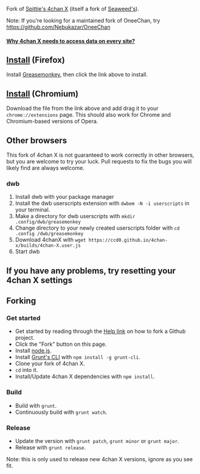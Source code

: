 Fork of [Spittie's 4chan X](https://github.com/Spittie/4chan-x) (itself a fork of [Seaweed's](https://github.com/seaweedchan/4chan-x)).

Note: If you're looking for a maintained fork of OneeChan, try
https://github.com/Nebukazar/OneeChan

#### [Why 4chan X needs to access data on every site?](https://github.com/ccd0/4chan-x/wiki/Why-4chan-X-needs-to-access-data-from-every-website%3F)

## [Install](https://ccd0.github.io/4chan-x/builds/4chan-X.user.js) (Firefox)
Install [Greasemonkey](https://addons.mozilla.org/en-US/firefox/addon/greasemonkey/), then click the link above to install.
## [Install](https://ccd0.github.io/4chan-x/builds/crx.crx) (Chromium)
Download the file from the link above and add drag it to your `chrome://extensions` page.
This should also work for Chrome and Chromium-based versions of Opera.
## Other browsers
This fork of 4chan X is not guaranteed to work correctly in other browsers, but you are welcome to try your luck. Pull requests to fix the bugs you will likely find are always welcome.
### dwb
1. Install dwb with your package manager
2. Install the dwb userscripts extension with `dwbem -N -i userscripts` in your terminal.
3. Make a directory for dwb userscripts with `mkdir .config/dwb/greasemonkey`
4. Change directory to your newly created userscripts folder with `cd .config /dwb/greasemonkey`
5. Download 4chanX with `wget https://ccd0.github.io/4chan-x/builds/4chan-X.user.js`
6. Start dwb

## If you have any problems, try resetting your 4chan X settings

## Forking

### Get started

- Get started by reading through the [Help link](https://help.github.com/) on how to fork a Github project.
- Click the "Fork" button on this page.
- Install [node.js](http://nodejs.org/).
- Install [Grunt's CLI](http://gruntjs.com/) with `npm install -g grunt-cli`.
- Clone your fork of 4chan X.
- `cd` into it.
- Install/Update 4chan X dependencies with `npm install`.

### Build

- Build with `grunt`.
- Continuously build with `grunt watch`.

### Release

- Update the version with `grunt patch`, `grunt minor` or `grunt major`.
- Release with `grunt release`.

Note: this is only used to release new 4chan X versions, ignore as you see fit.

